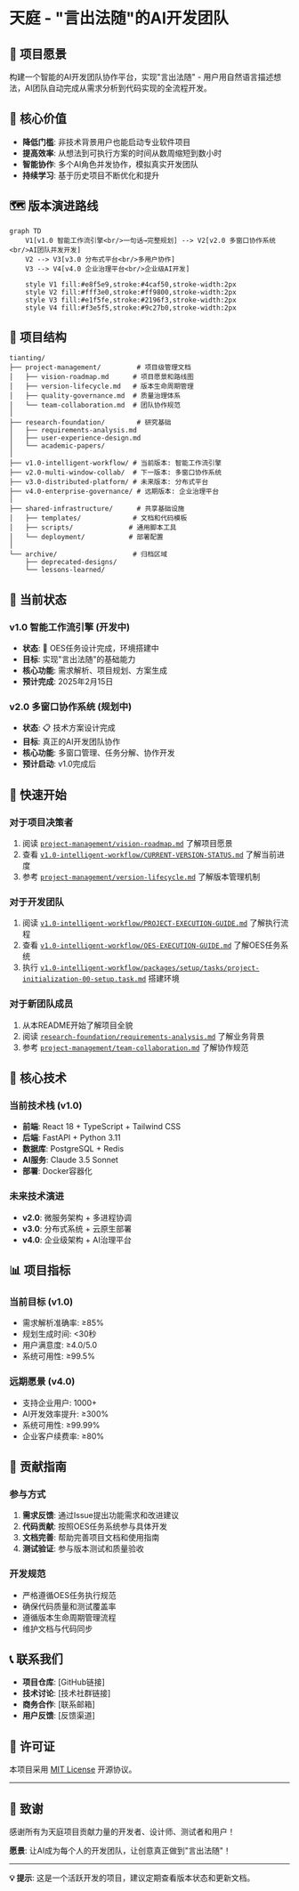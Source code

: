 # 天庭 - "言出法随"的AI开发团队

## 🎯 项目愿景

构建一个智能的AI开发团队协作平台，实现"言出法随" - 用户用自然语言描述想法，AI团队自动完成从需求分析到代码实现的全流程开发。

## 🌟 核心价值

- **降低门槛**: 非技术背景用户也能启动专业软件项目
- **提高效率**: 从想法到可执行方案的时间从数周缩短到数小时
- **智能协作**: 多个AI角色并发协作，模拟真实开发团队
- **持续学习**: 基于历史项目不断优化和提升

## 🗺️ 版本演进路线

```mermaid
graph TD
    V1[v1.0 智能工作流引擎<br/>一句话→完整规划] --> V2[v2.0 多窗口协作系统<br/>AI团队并发开发]
    V2 --> V3[v3.0 分布式平台<br/>多用户协作]
    V3 --> V4[v4.0 企业治理平台<br/>企业级AI开发]
    
    style V1 fill:#e8f5e9,stroke:#4caf50,stroke-width:2px
    style V2 fill:#fff3e0,stroke:#ff9800,stroke-width:2px
    style V3 fill:#e1f5fe,stroke:#2196f3,stroke-width:2px
    style V4 fill:#f3e5f5,stroke:#9c27b0,stroke-width:2px
```

## 📁 项目结构

```
tianting/
├── project-management/         # 项目级管理文档
│   ├── vision-roadmap.md      # 项目愿景和路线图
│   ├── version-lifecycle.md   # 版本生命周期管理
│   ├── quality-governance.md  # 质量治理体系
│   └── team-collaboration.md  # 团队协作规范
│
├── research-foundation/        # 研究基础
│   ├── requirements-analysis.md
│   ├── user-experience-design.md
│   └── academic-papers/
│
├── v1.0-intelligent-workflow/ # 当前版本: 智能工作流引擎
├── v2.0-multi-window-collab/  # 下一版本: 多窗口协作系统
├── v3.0-distributed-platform/ # 未来版本: 分布式平台
├── v4.0-enterprise-governance/ # 远期版本: 企业治理平台
│
├── shared-infrastructure/      # 共享基础设施
│   ├── templates/             # 文档和代码模板
│   ├── scripts/              # 通用脚本工具
│   └── deployment/           # 部署配置
│
└── archive/                   # 归档区域
    ├── deprecated-designs/
    └── lessons-learned/
```

## 🚀 当前状态

### v1.0 智能工作流引擎 (开发中)
- **状态**: 🚧 OES任务设计完成，环境搭建中
- **目标**: 实现"言出法随"的基础能力
- **核心功能**: 需求解析、项目规划、方案生成
- **预计完成**: 2025年2月15日

### v2.0 多窗口协作系统 (规划中)
- **状态**: 📋 技术方案设计完成
- **目标**: 真正的AI开发团队协作
- **核心功能**: 多窗口管理、任务分解、协作开发
- **预计启动**: v1.0完成后

## 📖 快速开始

### 对于项目决策者
1. 阅读 [`project-management/vision-roadmap.md`](project-management/vision-roadmap.md) 了解项目愿景
2. 查看 [`v1.0-intelligent-workflow/CURRENT-VERSION-STATUS.md`](v1.0-intelligent-workflow/CURRENT-VERSION-STATUS.md) 了解当前进度
3. 参考 [`project-management/version-lifecycle.md`](project-management/version-lifecycle.md) 了解版本管理机制

### 对于开发团队
1. 阅读 [`v1.0-intelligent-workflow/PROJECT-EXECUTION-GUIDE.md`](v1.0-intelligent-workflow/PROJECT-EXECUTION-GUIDE.md) 了解执行流程
2. 查看 [`v1.0-intelligent-workflow/OES-EXECUTION-GUIDE.md`](v1.0-intelligent-workflow/OES-EXECUTION-GUIDE.md) 了解OES任务系统
3. 执行 [`v1.0-intelligent-workflow/packages/setup/tasks/project-initialization-00-setup.task.md`](v1.0-intelligent-workflow/packages/setup/tasks/project-initialization-00-setup.task.md) 搭建环境

### 对于新团队成员
1. 从本README开始了解项目全貌
2. 阅读 [`research-foundation/requirements-analysis.md`](research-foundation/requirements-analysis.md) 了解业务背景
3. 参考 [`project-management/team-collaboration.md`](project-management/team-collaboration.md) 了解协作规范

## 🎯 核心技术

### 当前技术栈 (v1.0)
- **前端**: React 18 + TypeScript + Tailwind CSS
- **后端**: FastAPI + Python 3.11
- **数据库**: PostgreSQL + Redis
- **AI服务**: Claude 3.5 Sonnet
- **部署**: Docker容器化

### 未来技术演进
- **v2.0**: 微服务架构 + 多进程协调
- **v3.0**: 分布式系统 + 云原生部署
- **v4.0**: 企业级架构 + AI治理平台

## 📊 项目指标

### 当前目标 (v1.0)
- 需求解析准确率: ≥85%
- 规划生成时间: <30秒
- 用户满意度: ≥4.0/5.0
- 系统可用性: ≥99.5%

### 远期愿景 (v4.0)
- 支持企业用户: 1000+
- AI开发效率提升: ≥300%
- 系统可用性: ≥99.99%
- 企业客户续费率: ≥80%

## 🔄 贡献指南

### 参与方式
1. **需求反馈**: 通过Issue提出功能需求和改进建议
2. **代码贡献**: 按照OES任务系统参与具体开发
3. **文档完善**: 帮助完善项目文档和使用指南
4. **测试验证**: 参与版本测试和质量验收

### 开发规范
- 严格遵循OES任务执行规范
- 确保代码质量和测试覆盖率
- 遵循版本生命周期管理流程
- 维护文档与代码同步

## 📞 联系我们

- **项目仓库**: [GitHub链接]
- **技术讨论**: [技术社群链接]
- **商务合作**: [联系邮箱]
- **用户反馈**: [反馈渠道]

## 📄 许可证

本项目采用 [MIT License](LICENSE) 开源协议。

---

## 🎉 致谢

感谢所有为天庭项目贡献力量的开发者、设计师、测试者和用户！

**愿景**: 让AI成为每个人的开发团队，让创意真正做到"言出法随"！

---

**💡 提示**: 这是一个活跃开发的项目，建议定期查看版本状态和更新文档。